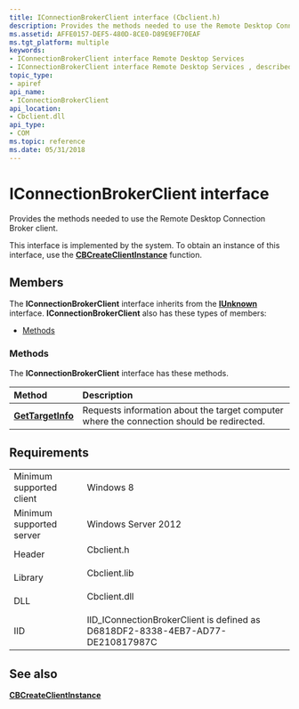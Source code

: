```yaml
---
title: IConnectionBrokerClient interface (Cbclient.h)
description: Provides the methods needed to use the Remote Desktop Connection Broker client.
ms.assetid: AFFE0157-DEF5-480D-8CE0-D89E9EF70EAF
ms.tgt_platform: multiple
keywords:
- IConnectionBrokerClient interface Remote Desktop Services
- IConnectionBrokerClient interface Remote Desktop Services , described
topic_type:
- apiref
api_name:
- IConnectionBrokerClient
api_location:
- Cbclient.dll
api_type:
- COM
ms.topic: reference
ms.date: 05/31/2018
---
```


# IConnectionBrokerClient interface

Provides the methods needed to use the Remote Desktop Connection Broker client.

This interface is implemented by the system. To obtain an instance of this interface, use the [**CBCreateClientInstance**](cbcreateclientinstance.md) function.

## Members

The **IConnectionBrokerClient** interface inherits from the [**IUnknown**](https://docs.microsoft.com/windows/desktop/api/unknwn/nn-unknwn-iunknown) interface. **IConnectionBrokerClient** also has these types of members:

-   [Methods](#methods)

### Methods

The **IConnectionBrokerClient** interface has these methods.



| Method                                                         | Description                                                                                          |
|:---------------------------------------------------------------|:-----------------------------------------------------------------------------------------------------|
| [**GetTargetInfo**](iconnectionbrokerclient-gettargetinfo.md) | Requests information about the target computer where the connection should be redirected.<br/> |



 

## Requirements



|                                     |                                                                                            |
|-------------------------------------|--------------------------------------------------------------------------------------------|
| Minimum supported client<br/> | Windows 8<br/>                                                                       |
| Minimum supported server<br/> | Windows Server 2012<br/>                                                             |
| Header<br/>                   | <dl> <dt>Cbclient.h</dt> </dl>      |
| Library<br/>                  | <dl> <dt>Cbclient.lib</dt> </dl>    |
| DLL<br/>                      | <dl> <dt>Cbclient.dll</dt> </dl>    |
| IID<br/>                      | IID\_IConnectionBrokerClient is defined as D6818DF2-8338-4EB7-AD77-DE210817987C<br/> |



## See also

<dl> <dt>

[**CBCreateClientInstance**](cbcreateclientinstance.md)
</dt> </dl>

 

 






